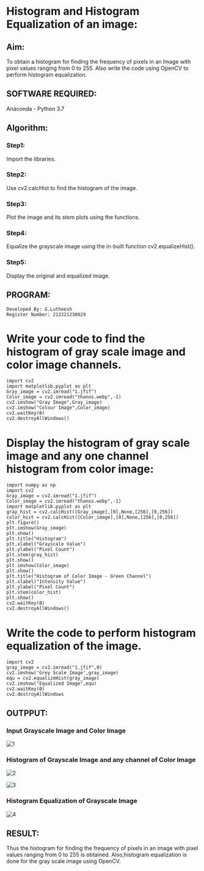 # Histogram and Histogram Equalization of an image:
## Aim:
To obtain a histogram for finding the frequency of pixels in an Image with pixel values ranging from 0 to 255.
Also write the code using OpenCV to perform histogram equalization.

## SOFTWARE REQUIRED:
Anaconda - Python 3.7

## Algorithm:
### Step1:
Import the libraries.
### Step2:
Use cv2.calcHist to find the histogram of the image.
### Step3:
Plot the image and its stem plots using the functions.
### Step4:
Equalize the grayscale image using the in-built function cv2.equalizeHist().
### Step5:
Display the original and equalized image.

## PROGRAM:
~~~
Developed By: G.Lutheesh
Register Number: 212221230029
~~~
# Write your code to find the histogram of gray scale image and color image channels.
~~~
import cv2
import matplotlib.pyplot as plt
Gray_image = cv2.imread("1.jfif")
Color_image = cv2.imread("thanos.webp",-1)
cv2.imshow("Gray Image",Gray_image)
cv2.imshow("Colour Image",Color_image)
cv2.waitKey(0)
cv2.destroyAllWindows()
~~~

# Display the histogram of gray scale image and any one channel histogram from color image:
~~~
import numpy as np
import cv2
Gray_image = cv2.imread("1.jfif")
Color_image = cv2.imread("thanos.webp",-1)
import matplotlib.pyplot as plt
gray_hist = cv2.calcHist([Gray_image],[0],None,[256],[0,256])
color_hist = cv2.calcHist([Color_image],[0],None,[256],[0,256])
plt.figure()
plt.imshow(Gray_image)
plt.show()
plt.title("Histogram")
plt.xlabel("Grayscale Value")
plt.ylabel("Pixel Count")
plt.stem(gray_hist)
plt.show()
plt.imshow(Color_image)
plt.show()
plt.title("Histogram of Color Image - Green Channel")
plt.xlabel("Intensity Value")
plt.ylabel("Pixel Count")
plt.stem(color_hist)
plt.show()
cv2.waitKey(0)
cv2.destroyAllWindows()
~~~
# Write the code to perform histogram equalization of the image. 
~~~
import cv2
gray_image = cv2.imread("1.jfif",0)
cv2.imshow('Grey Scale Image',gray_image)
equ = cv2.equalizeHist(gray_image)
cv2.imshow("Equalized Image",equ)
cv2.waitKey(0)
cv2.destroyAllWindows 
~~~
## OUTPPUT:
### Input Grayscale Image and Color Image
![1](https://github.com/Lutheeshgoparapu/HISTOGRAM/assets/94154531/7a96fac4-b997-4a80-9e44-7cafd54157e9)


### Histogram of Grayscale Image and any channel of Color Image
![2](https://github.com/Lutheeshgoparapu/HISTOGRAM/assets/94154531/040f347d-f81b-4471-aa92-f95d8d0e46bf)

![3](https://github.com/Lutheeshgoparapu/HISTOGRAM/assets/94154531/c6fb2007-2ec5-4a53-a25f-e3b1cdf0bd96)

### Histogram Equalization of Grayscale Image
![4](https://github.com/Lutheeshgoparapu/HISTOGRAM/assets/94154531/265a027b-8471-4df0-8ca7-01c006dc5628)

## RESULT: 
Thus the histogram for finding the frequency of pixels in an image with pixel values ranging from 0 to 255 is obtained. Also,histogram equalization is done for the gray scale image using OpenCV.
